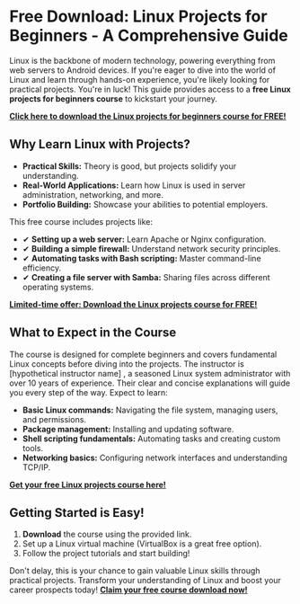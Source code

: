 # Free Download: Linux Projects for Beginners - A Comprehensive Guide

Linux is the backbone of modern technology, powering everything from web servers to Android devices. If you're eager to dive into the world of Linux and learn through hands-on experience, you're likely looking for practical projects. You're in luck! This guide provides access to a **free Linux projects for beginners course** to kickstart your journey.

[**Click here to download the Linux projects for beginners course for FREE!**](https://udemywork.com/linux-projects-for-beginners)

## Why Learn Linux with Projects?

*   **Practical Skills:** Theory is good, but projects solidify your understanding.
*   **Real-World Applications:** Learn how Linux is used in server administration, networking, and more.
*   **Portfolio Building:** Showcase your abilities to potential employers.

This free course includes projects like:

*   ✔ **Setting up a web server:** Learn Apache or Nginx configuration.
*   ✔ **Building a simple firewall:** Understand network security principles.
*   ✔ **Automating tasks with Bash scripting:** Master command-line efficiency.
*   ✔ **Creating a file server with Samba:** Sharing files across different operating systems.

[**Limited-time offer: Download the Linux projects course for FREE!**](https://udemywork.com/linux-projects-for-beginners)

## What to Expect in the Course

The course is designed for complete beginners and covers fundamental Linux concepts before diving into the projects. The instructor is [hypothetical instructor name] , a seasoned Linux system administrator with over 10 years of experience. Their clear and concise explanations will guide you every step of the way. Expect to learn:

*   **Basic Linux commands:** Navigating the file system, managing users, and permissions.
*   **Package management:** Installing and updating software.
*   **Shell scripting fundamentals:** Automating tasks and creating custom tools.
*   **Networking basics:** Configuring network interfaces and understanding TCP/IP.

[**Get your free Linux projects course here!**](https://udemywork.com/linux-projects-for-beginners)

## Getting Started is Easy!

1.  **Download** the course using the provided link.
2.  Set up a Linux virtual machine (VirtualBox is a great free option).
3.  Follow the project tutorials and start building!

Don't delay, this is your chance to gain valuable Linux skills through practical projects. Transform your understanding of Linux and boost your career prospects today! **[Claim your free course download now!](https://udemywork.com/linux-projects-for-beginners)**
